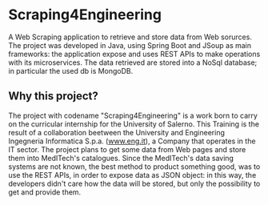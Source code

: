 # Scraping4Engineering
A Web Scraping application to retrieve and store data from Web sorurces. The project was developed in Java, using Spring Boot and JSoup as main frameworks: the application expose and uses REST APIs to make operations with its microservices. The data retrieved are stored into a NoSql database; in particular the used db is MongoDB.

## Why this project?
The project with codename "Scraping4Engineering" is a work born to carry on the curricular internship for the University of Salerno. This Training is the result of a collaboration beetween the University and Engineering Ingegneria Informatica S.p.a. (www.eng.it), a Company that operates in the IT sector.
The project plans to get some data from Web pages and store them into MedITech's catalogues. Since the MedITech's data saving systems are not known, the best method to product something good, was to use the REST APIs, in order to expose data as JSON object: in this way, the developers didn't care how the data will be stored, but only the possibility to get and provide them. 
